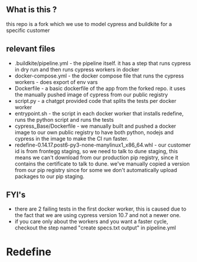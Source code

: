 
## What is this ?
this repo is a fork which we use to model cypress and buildkite for a specific customer

## relevant files
- .buildkite/pipeline.yml - the pipeline itself. it has a step that runs cypress in dry run and then runs cypress workers in docker
- docker-compose.yml - the docker compose file that runs the cypress workers - does export of env vars
- Dockerfile - a basic dockerfile of the app from the forked repo. it uses the manually pushed image of cypress from our public registry
- script.py - a chatgpt provided code that splits the tests per docker worker
- entrypoint.sh - the script in each docker worker that installs redefine, runs the python script and runs the tests
- cypress_Base/Dockerfile - we manually built and pushed a docker image to our own public registry to have both python, nodejs and cypress in the image to make the CI run faster.
- redefine-0.14.17.post6-py3-none-manylinux1_x86_64.whl - our customer id is from frontegg staging, so we need to talk to dune staging, this means we can't download from our production pip registry, since it contains the certificate to talk to dune. we've manually copied a version from our pip registry since for some we don't automatically upload packages to our pip staging.
## FYI's

- there are 2 failing tests in the first docker worker, this is caused due to the fact that we are using cypress version 10.7 and not a newer one.
- if you care only about the workers and you want a faster cycle, checkout the step named "create specs.txt output" in pipeline.yml 

# Redefine 
